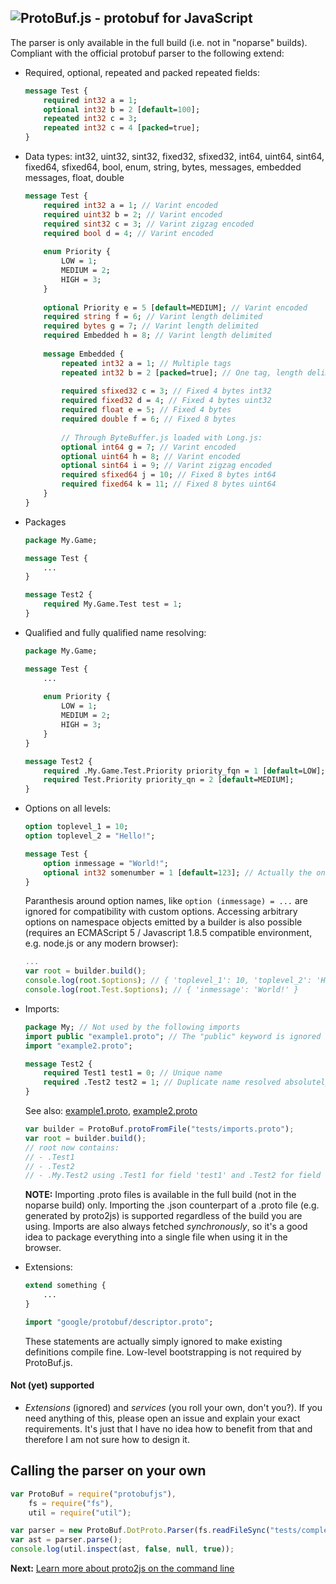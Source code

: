 ![ProtoBuf.js - protobuf for JavaScript](https://raw.github.com/dcodeIO/ProtoBuf.js/master/ProtoBuf.png)
---
The parser is only available in the full build (i.e. not in "noparse" builds). Compliant with the official protobuf parser to the following extend:

* Required, optional, repeated and packed repeated fields:

  ```protobuf
  message Test {
      required int32 a = 1;
      optional int32 b = 2 [default=100];
      repeated int32 c = 3;
      repeated int32 c = 4 [packed=true];
  }
  ```

* Data types: int32, uint32, sint32, fixed32, sfixed32, int64, uint64, sint64, fixed64, sfixed64, bool, enum, string,
  bytes, messages, embedded messages, float, double
  
  ```protobuf
  message Test {
      required int32 a = 1; // Varint encoded
      required uint32 b = 2; // Varint encoded
      required sint32 c = 3; // Varint zigzag encoded
      required bool d = 4; // Varint encoded
    
      enum Priority {
          LOW = 1;
          MEDIUM = 2;
          HIGH = 3;
      }
    
      optional Priority e = 5 [default=MEDIUM]; // Varint encoded
      required string f = 6; // Varint length delimited
      required bytes g = 7; // Varint length delimited
      required Embedded h = 8; // Varint length delimited
    
      message Embedded {
          repeated int32 a = 1; // Multiple tags
          repeated int32 b = 2 [packed=true]; // One tag, length delimited
          
          required sfixed32 c = 3; // Fixed 4 bytes int32
          required fixed32 d = 4; // Fixed 4 bytes uint32
          required float e = 5; // Fixed 4 bytes
          required double f = 6; // Fixed 8 bytes
          
          // Through ByteBuffer.js loaded with Long.js:
          optional int64 g = 7; // Varint encoded
          optional uint64 h = 8; // Varint encoded
          optional sint64 i = 9; // Varint zigzag encoded
          required sfixed64 j = 10; // Fixed 8 bytes int64
          required fixed64 k = 11; // Fixed 8 bytes uint64
      }
  }
  ```
  
* Packages

  ```protobuf
  package My.Game;
  
  message Test {
      ...
  }
  
  message Test2 {
      required My.Game.Test test = 1;
  }
  ```
  
* Qualified and fully qualified name resolving:

  ```protobuf
  package My.Game;
  
  message Test {
      ...
      
      enum Priority {
          LOW = 1;
          MEDIUM = 2;
          HIGH = 3;
      }
  }
  
  message Test2 {
      required .My.Game.Test.Priority priority_fqn = 1 [default=LOW];
      required Test.Priority priority_qn = 2 [default=MEDIUM];
  }
  ```

* Options on all levels:
  
  ```protobuf
  option toplevel_1 = 10;
  option toplevel_2 = "Hello!";
  
  message Test {
      option inmessage = "World!";
      optional int32 somenumber = 1 [default=123]; // Actually the only one used
  }
  ```
  
  Paranthesis around option names, like `option (inmessage) = ...` are ignored for compatibility with custom options.
  Accessing arbitrary options on namespace objects emitted by a builder is also possible (requires an ECMAScript 5 /
  Javascript 1.8.5 compatible environment, e.g. node.js or any modern browser):
  
  ```javascript
  ...
  var root = builder.build();
  console.log(root.$options); // { 'toplevel_1': 10, 'toplevel_2': 'Hello!' }
  console.log(root.Test.$options); // { 'inmessage': 'World!' }
  ```

* Imports:

  ```protobuf
  package My; // Not used by the following imports
  import public "example1.proto"; // The "public" keyword is ignored
  import "example2.proto";
  
  message Test2 {
      required Test1 test1 = 0; // Unique name
      required .Test2 test2 = 1; // Duplicate name resolved absolutely
  }
  ```
  
  See also: [example1.proto](https://github.com/dcodeIO/ProtoBuf.js/tree/master/tests/example1.proto),
  [example2.proto](https://github.com/dcodeIO/ProtoBuf.js/tree/master/tests/example2.proto)
  
  ```javascript
  var builder = ProtoBuf.protoFromFile("tests/imports.proto");
  var root = builder.build();
  // root now contains:
  // - .Test1
  // - .Test2
  // - .My.Test2 using .Test1 for field 'test1' and .Test2 for field 'test2'
  ```
  
  **NOTE:** Importing .proto files is available in the full build (not in the noparse build) only. Importing the .json
  counterpart of a .proto file (e.g. generated by proto2js) is supported regardless of the build you are using. Imports
  are also always fetched *synchronously*, so it's a good idea to package everything into a single file when using it in
  the browser.
  
* Extensions:
  
  ```protobuf
  extend something {
      ...
  }
  ```
  
  ```protobuf
  import "google/protobuf/descriptor.proto";
  ```
  
  These statements are actually simply ignored to make existing definitions compile fine. Low-level bootstrapping
  is not required by ProtoBuf.js.
  
#### Not (yet) supported ####
* *Extensions* (ignored) and *services* (you roll your own, don't you?). If you need anything of this, please open an issue and explain your exact requirements. It's just that I have no idea how to benefit from that and therefore I am not sure how to design it.

Calling the parser on your own
------------------------------

```javascript
var ProtoBuf = require("protobufjs"),
    fs = require("fs"),
    util = require("util");

var parser = new ProtoBuf.DotProto.Parser(fs.readFileSync("tests/complex.proto"));
var ast = parser.parse();
console.log(util.inspect(ast, false, null, true));
```

**Next:** [Learn more about proto2js on the command line](https://github.com/dcodeIO/ProtoBuf.js/wiki/Command-line:-proto2js)